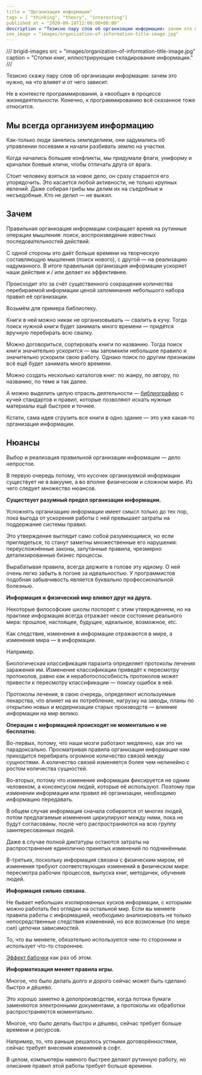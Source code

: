 ```yaml
---
title = "Организация информации"
tags = [ "thinking", "theory", "interesting"]
published_at = "2020-09-18T12:00:00+00:00"
description = "Тезисно пару слов об организации информации: зачем это нужно, на что влияет и от чего зависит."
seo_image = "images/organization-of-information-title-image.jpg"
---
```


/// brigid-images
src = "images/organization-of-information-title-image.jpg"
caption = "Стопки книг, иллюстрирующие складирование информации."
///

Тезисно скажу пару слов об организации информации: зачем это нужно, на что влияет и от чего зависит.

Не в контексте программирования, а «вообще» в процессе жизнедеятельности. Конечно, к программированию всё сказанное тоже относится.

<!-- more -->

## Мы всегда организуем информацию

Как-только люди занялись земледелием, они задумались об управлении посевами и начали разбивать землю на участки.

Когда начались большие конфликты, мы придумали флаги, униформу и кричалки боевые кличи, чтобы отличать друга от врага.

Стоит человеку взяться за новое дело, он сразу старается его упорядочить. Это касается любой активности, не только крупных явлений. Даже собирая грибы мы делим их на съедобные и несъедобные. Кто не делил — не выжил.

## Зачем

Правильная организация информации сокращает время на рутинные операции мышления: поиск, воспроизведение известных последовательностей действий.

С одной стороны это даёт больше времени на творческую составляющую мышления (поиск нового), с другой — на реализацию надуманного. В итоге правильная организация информации ускоряет наши действия и / или делает их эффективнее.

Происходит это за счёт существенного сокращения количества перебираемой информации ценой запоминания небольшого набора правил её организации.

Возьмём для примера библиотеку.

Книги в ней можно никак не организовывать — свалить в кучу. Тогда поиск нужной книги будет занимать много времени — придётся вручную перебирать всю свалку.

Можно договориться, сортировать книги по названию. Тогда поиск книги значительно ускорится — мы запомнили небольшое правило и значительно ускорили свою работу. Однако поиск по другим признакам всё ещё будет занимать много времени.

Можно создать несколько каталогов книг: по жанру, по автору, по названию, по теме и так далее.

А можно выделить целую отрасль деятельности — [библиографию](https://ru.wikipedia.org/wiki/%D0%91%D0%B8%D0%B1%D0%BB%D0%B8%D0%BE%D0%B3%D1%80%D0%B0%D1%84%D0%B8%D1%8F) с кучей стандартов и правил, которые позволяют искать нужные материалы ещё быстрее и точнее.

Кстати, сама идея сгрузить все книги в одно здание — это уже какая-то организация информации.

## Нюансы

Выбор и реализация правильной организации информации — дело непростое.

В первую очередь потому, что кусочек организуемой информации существует не в вакууме, а во вполне физическом и сложном мире. Из чего следует множество нюансов.

**Существует разумный предел организации информации.**

Усложнять организацию информации имеет смысл только до тех пор, пока выгода от ускорения работы с ней превышает затраты на поддержание системы правил.

Это утверждение выглядит само собой разумеющимся, но если приглядеться, то станут заметны множественные его нарушения: переусложнённые законы, запутанные правила, чрезмерно детализированные бизнес процессы.

Вырабатывая правила, всегда держите в голове эту идиому. О ней очень легко забыть в погоне за идеальностью. У программистов подобная забывчивость является буквально профессиональной болезнью.

**Информация и физический мир влияют друг на друга.**

Некоторые философские школы поспорят с этим утверждением, но на практике информация всегда отражает некое состояние реального мира: прошлое, настоящее, будущее, идеальное, возможное, etc.

Как следствие, изменения в информации отражаются в мире, а изменения мира — в информации.

Например.

Биологическая классификация паразита определяет протоколы лечения заражения им. Изменение классификации приведёт к пересмотру протоколов, равно как и неработоспособность протоколов может привести к пересмотру классификации — поиску ошибок в ней.

Протоколы лечения, в свою очередь, определяют используемые лекарства, что влияет на их потребление, нагрузку на заводы, планы по открытию новых и модернизации старых производств — влияние информации на мир велико.

**Операции с информацией происходят не моментально и не бесплатно.**

Во-первых, потому, что наши мозги работают медленно, как это ни парадоксально. Просматривая правила организации информации нам приходится перебирать огромное количество связей между сущностями. А количество связей изменяется более чем нелинейно с ростом количества сущностей.

Во-вторых, потому что изменение информации фиксируется не одним человеком, а консенсусом людей, которые её используют. Поэтому при изменении информации или правил её организации, необходимо информацию передавать.

В общем случае информация сначала собирается от многих людей, потом предлагаемые изменения циркулируют между ними, пока не будут согласованы, после чего распространяются на всю группу заинтересованных людей.

Даже в случае полной диктатуры остаются затраты на распространение единолично принятых изменений по подчинённым.

В-третьих, поскольку информация связана с физическим миром, её изменения требуют соответствующих изменений в физическом мире: пересмотра рабочих процессов, выпуска книг, методичек, обучения людей.

**Информация сильно связана.**

Не бывает небольших изолированных кусков информации, с которыми можно работать без оглядки на остальной мир. Если вы меняете правила работы с информацией, необходимо анализировать не только непосредственные следствия изменений, но все возможные (по мере сил) цепочки зависимостей.

То, что вы меняете, обязательно используется чем-то сторонним и использует что-то стороннее.

[Эффект бабочки](https://ru.wikipedia.org/wiki/%D0%AD%D1%84%D1%84%D0%B5%D0%BA%D1%82_%D0%B1%D0%B0%D0%B1%D0%BE%D1%87%D0%BA%D0%B8) как раз об этом.

**Информатизация меняет правила игры.**

Многое, что было делать долго и дорого сейчас может быть сделано быстро и дёшево.

Это хорошо заметно в делопроизводстве, когда потоки бумаги заменяются электронными документами, а протоколы их обработки распространяются моментально.

Многое, что было делать быстро и дёшево, сейчас требует больше времени и ресурсов.

Например, то, что раньше решалось устными договорённостями, сейчас требует внесения изменений в софт.

В целом, компьютеры намного быстрее делают рутинную работу, но описание правил этой работы требует больше времени.
